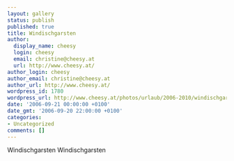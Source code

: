 ```yaml
---
layout: gallery
status: publish
published: true
title: Windischgarsten
author:
  display_name: cheesy
  login: cheesy
  email: christine@cheesy.at
  url: http://www.cheesy.at/
author_login: cheesy
author_email: christine@cheesy.at
author_url: http://www.cheesy.at/
wordpress_id: 1780
wordpress_url: http://www.cheesy.at/photos/urlaub/2006-2010/windischgarsten/
date: '2006-09-21 00:00:00 +0100'
date_gmt: '2006-09-20 22:00:00 +0100'
categories:
- Uncategorized
comments: []
---
```

<!--:de-->Windischgarsten
<!--:--><!--:en-->Windischgarsten
<!--:-->

